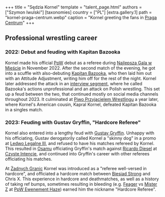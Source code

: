 +++
title = "Sędzia Kornel"
template = "talent_page.html"
authors = ["Szymon Iwulski"]
[taxonomies]
country = ["PL"]
[extra.gallery.1]
path = "kornel-praga-centrum.webp"
caption = "Kornel greeting the fans in [Praga Centrum](@/v/praga-centrum.md)"
+++

## Professional wrestling career

### 2022: Debut and feuding with Kapitan Bazooka

Kornel made his official [PpW](@/o/ppw.md) debut as a referee during [Najlepsza Gala w Mieście](@/e/ppw/2022-11-25-ppw-najlepsza-gala-w-miescie.md) in November 2022.
After the second match of the evening, he got into a scuffle with also-debuting [Kapitan Bazooka](@/w/kapitan-bazooka.md), who then laid him out with an Attitude Adjustment, writing him off for the rest of the night.
Kornel later addressed the attack in an [interview segment][kornel-interview], where he called Bazooka's actions unprofessional and an attack on Polish wrestling.
This set up a feud between the two, that continued mostly on social media channels throughout 2023.
It culminated at [Piwo Przyjacielem Wrestlingu](@/e/ppw/2023-11-24-ppw-piwo-przyjacielem-wrestlingu.md) a year later, where Kornel's American cousin, Kapral Kornel, defeated Kapitan Bazooka in a singles match.

### 2023: Feuding with Gustav Gryffin, "Hardcore Referee"

Kornel also entered into a lengthy feud with [Gustav Gryffin](@/w/gustav-gryffin.md).
Unhappy with his officiating, Gustav derogatorily called Kornel a "skinny dog" in a promo at [Ledwo Legalne III](@/e/ppw/2023-06-17-ppw-ledwo-legalne-3.md), and refused to have his matches refereed by Kornel.
This resulted in [Osamu](@/w/osamu.md) officiating Gryffin's match against [Ricardo Diesel](@/w/ricardo-diesel.md) at [Czyste Intencje](@/e/ppw/2023-09-09-ppw-czyste-intencje.md), and continued into Gryffin's career with other referees officiating his matches.

At [Żadnych Granic](@/e/ppw/2023-09-23-ppw_mzw-zadnych-granic.md) Kornel was introduced as a "referee well-versed in hardcore", and officiated a hardcore match between [Biesiad Strong](@/w/biesiad.md) and Chris X.
This experience in hardcore and deathmatches, as well as a history of taking ref bumps, sometimes resulting in bleeding (e.g. [Feager](@/w/feager.md) vs [Mister Z](@/w/mister-z.md) at [PpW Ewenement Haze](@/e/ppw/2024-04-20-ppw-ewenement-haze.md)) earned him the nickname "Hardcore Referee".

[kornel-interview]: https://www.youtube.com/watch?v=jPEISp3JvoU
